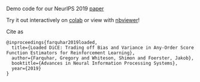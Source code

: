 Demo code for our NeurIPS 2019 [paper](TODO)

Try it out interactively on [colab](https://colab.research.google.com/github/oxwhirl/loaded-dice/blob/master/loaded_dice_demo.ipynb) or view with [nbviewer](https://nbviewer.jupyter.org/github/oxwhirl/loaded-dice/blob/master/loaded_dice_demo.ipynb)! 

Cite as
```
@inproceedings{farquhar2019loaded,
  title={Loaded DiCE: Trading off Bias and Variance in Any-Order Score Function Estimators for Reinforcement Learning},
  author={Farquhar, Gregory and Whiteson, Shimon and Foerster, Jakob},
  booktitle={Advances in Neural Information Processing Systems},
  year={2019}
}
```
